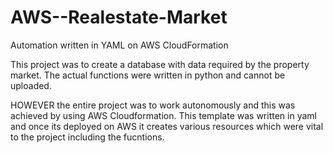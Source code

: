 # AWS--Realestate-Market
Automation written in YAML on AWS CloudFormation

This project was to create a database with data required by the property market. The actual functions were written in python and cannot be uploaded. 

HOWEVER the entire project was to work autonomously and this was achieved by using AWS Cloudformation. This template was written in yaml and once its
deployed on AWS it creates various resources which were vital to the project including the fucntions. 
